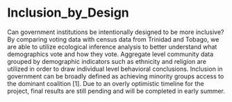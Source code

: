 # Inclusion_by_Design
Can government institutions be intentionally designed to be more inclusive? By comparing voting data with census data from Trinidad and Tobago, we are able to utilize ecological inference analysis to better understand what demographics vote and how they vote. Aggregate level community data grouped by demographic indicators such as ethnicity and religion are utilized in order to draw individual level behavioral conclusions. Inclusion in government can be broadly defined as achieving minority groups access to the dominant coalition [1]. Due to an overly optimistic timeline for the project, final results are still pending and will be completed in early summer. 
